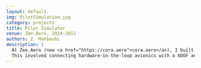 ```yaml
---
layout: default
img: PilotSimulation.jpg
category: projects
title: Pilot Simulator
venue: Zee.Aero, 2014-2012
authors: Z. Mahboubi
description: |
  At Zee.Aero (now <a href="https://cora.aero">cora.aero</a>), I built a pilot simulator to experiment with control laws and inceptors, as well as for flight test pilots to train ahead of real life flights. 
  This involved connecting hardware-in-the-loop avionics with a 6DOF aerodynamics simulation, and displaying the aircraft's behavior on a curved screen. This required calibrating the projectors, minimizing and quantifying the lag between inceptors and display, building tools to emulate failures, etc.
---
```


